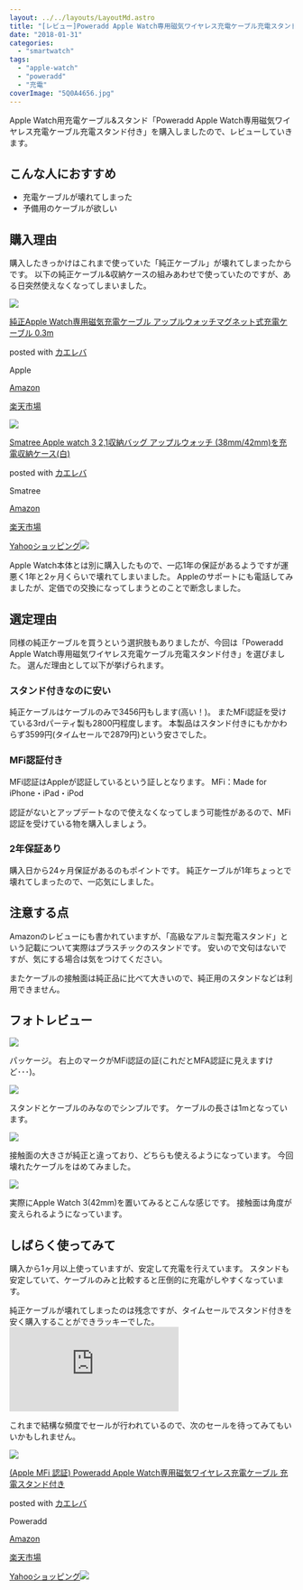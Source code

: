 ```yaml
---
layout: ../../layouts/LayoutMd.astro
title: "[レビュー]Poweradd Apple Watch専用磁気ワイヤレス充電ケーブル充電スタンド付き"
date: "2018-01-31"
categories: 
  - "smartwatch"
tags: 
  - "apple-watch"
  - "poweradd"
  - "充電"
coverImage: "5Q0A4656.jpg"
---
```


Apple Watch用充電ケーブル&スタンド「Poweradd Apple Watch専用磁気ワイヤレス充電ケーブル充電スタンド付き」を購入しましたので、レビューしていきます。

## こんな人におすすめ

- 充電ケーブルが壊れてしまった
- 予備用のケーブルが欲しい

## 購入理由

購入したきっかけはこれまで使っていた「純正ケーブル」が壊れてしまったからです。 以下の純正ケーブル&収納ケースの組みあわせで使っていたのですが、ある日突然使えなくなってしまいました。

[![](/wp/images/311YPTJ-8iL._SL160_.jpg)](http://www.amazon.co.jp/exec/obidos/ASIN/B016A1Z4EY/mizuka123-22/)

[純正Apple Watch専用磁気充電ケーブル アップルウォッチマグネット式充電ケーブル 0.3m](http://www.amazon.co.jp/exec/obidos/ASIN/B016A1Z4EY/mizuka123-22/)

posted with [カエレバ](http://kaereba.com)

Apple

[Amazon](http://www.amazon.co.jp/gp/search?keywords=%E7%B4%94%E6%AD%A3Apple%20Watch%E5%B0%82%E7%94%A8%E7%A3%81%E6%B0%97%E5%85%85%E9%9B%BB%E3%82%B1%E3%83%BC%E3%83%96%E3%83%AB%20%E3%82%A2%E3%83%83%E3%83%97%E3%83%AB%E3%82%A6%E3%82%A9%E3%83%83%E3%83%81%E3%83%9E%E3%82%B0%E3%83%8D%E3%83%83%E3%83%88%E5%BC%8F%E5%85%85%E9%9B%BB%E3%82%B1%E3%83%BC%E3%83%96%E3%83%AB%200.3m&__mk_ja_JP=%E3%82%AB%E3%82%BF%E3%82%AB%E3%83%8A&tag=mizuka123-22)

[楽天市場](https://hb.afl.rakuten.co.jp/hgc/042e7c24.303572e6.042e7c25.e339d30a/?pc=http%3A%2F%2Fsearch.rakuten.co.jp%2Fsearch%2Fmall%2F%25E7%25B4%2594%25E6%25AD%25A3Apple%2520Watch%25E5%25B0%2582%25E7%2594%25A8%25E7%25A3%2581%25E6%25B0%2597%25E5%2585%2585%25E9%259B%25BB%25E3%2582%25B1%25E3%2583%25BC%25E3%2583%2596%25E3%2583%25AB%2520%25E3%2582%25A2%25E3%2583%2583%25E3%2583%2597%25E3%2583%25AB%25E3%2582%25A6%25E3%2582%25A9%25E3%2583%2583%25E3%2583%2581%25E3%2583%259E%25E3%2582%25B0%25E3%2583%258D%25E3%2583%2583%25E3%2583%2588%25E5%25BC%258F%25E5%2585%2585%25E9%259B%25BB%25E3%2582%25B1%25E3%2583%25BC%25E3%2583%2596%25E3%2583%25AB%25200.3m%2F-%2Ff.1-p.1-s.1-sf.0-st.A-v.2%3Fx%3D0%26scid%3Daf_ich_link_urltxt%26m%3Dhttp%3A%2F%2Fm.rakuten.co.jp%2F)

[![](/wp/images/41ioyY8xYiL._SL160_.jpg)](http://www.amazon.co.jp/exec/obidos/ASIN/B01GEA8ORK/mizuka123-22/)

[Smatree Apple watch 3 2,1収納バッグ アップルウォッチ (38mm/42mm)を充電収納ケース(白)](http://www.amazon.co.jp/exec/obidos/ASIN/B01GEA8ORK/mizuka123-22/)

posted with [カエレバ](http://kaereba.com)

Smatree

[Amazon](http://www.amazon.co.jp/gp/search?keywords=Smatree%20Apple%20watch%203%202%2C1%E5%8F%8E%E7%B4%8D%E3%83%90%E3%83%83%E3%82%B0%20%E3%82%A2%E3%83%83%E3%83%97%E3%83%AB%E3%82%A6%E3%82%A9%E3%83%83%E3%83%81%20%2838mm%2F42mm%29%E3%82%92%E5%85%85%E9%9B%BB%E5%8F%8E%E7%B4%8D%E3%82%B1%E3%83%BC%E3%82%B9%28%E7%99%BD%29&__mk_ja_JP=%E3%82%AB%E3%82%BF%E3%82%AB%E3%83%8A&tag=mizuka123-22)

[楽天市場](https://hb.afl.rakuten.co.jp/hgc/042e7c24.303572e6.042e7c25.e339d30a/?pc=http%3A%2F%2Fsearch.rakuten.co.jp%2Fsearch%2Fmall%2FSmatree%2520Apple%2520watch%25203%25202%252C1%25E5%258F%258E%25E7%25B4%258D%25E3%2583%2590%25E3%2583%2583%25E3%2582%25B0%2520%25E3%2582%25A2%25E3%2583%2583%25E3%2583%2597%25E3%2583%25AB%25E3%2582%25A6%25E3%2582%25A9%25E3%2583%2583%25E3%2583%2581%2520%252838mm%252F42mm%2529%25E3%2582%2592%25E5%2585%2585%25E9%259B%25BB%25E5%258F%258E%25E7%25B4%258D%25E3%2582%25B1%25E3%2583%25BC%25E3%2582%25B9%2528%25E7%2599%25BD%2529%2F-%2Ff.1-p.1-s.1-sf.0-st.A-v.2%3Fx%3D0%26scid%3Daf_ich_link_urltxt%26m%3Dhttp%3A%2F%2Fm.rakuten.co.jp%2F)

[Yahooショッピング![](//ad.jp.ap.valuecommerce.com/servlet/gifbanner?sid=3066752&pid=881990642)](//ck.jp.ap.valuecommerce.com/servlet/referral?sid=3066752&pid=881990642&vc_url=http%3A%2F%2Fsearch.shopping.yahoo.co.jp%2Fsearch%3Fp%3DSmatree%2520Apple%2520watch%25203%25202%252C1%25E5%258F%258E%25E7%25B4%258D%25E3%2583%2590%25E3%2583%2583%25E3%2582%25B0%2520%25E3%2582%25A2%25E3%2583%2583%25E3%2583%2597%25E3%2583%25AB%25E3%2582%25A6%25E3%2582%25A9%25E3%2583%2583%25E3%2583%2581%2520%252838mm%252F42mm%2529%25E3%2582%2592%25E5%2585%2585%25E9%259B%25BB%25E5%258F%258E%25E7%25B4%258D%25E3%2582%25B1%25E3%2583%25BC%25E3%2582%25B9%2528%25E7%2599%25BD%2529&vcptn=kaereba)

Apple Watch本体とは別に購入したもので、一応1年の保証があるようですが運悪く1年と2ヶ月くらいで壊れてしまいました。 Appleのサポートにも電話してみましたが、定価での交換になってしまうとのことで断念しました。

## 選定理由

同様の純正ケーブルを買うという選択肢もありましたが、今回は「Poweradd Apple Watch専用磁気ワイヤレス充電ケーブル充電スタンド付き」を選びました。 選んだ理由として以下が挙げられます。

### スタンド付きなのに安い

純正ケーブルはケーブルのみで3456円もします(高い！)。 またMFi認証を受けている3rdパーティ製も2800円程度します。 本製品はスタンド付きにもかかわらず3599円(タイムセールで2879円)という安さでした。

### MFi認証付き

MFi認証はAppleが認証しているという証しとなります。 MFi：Made for iPhone・iPad・iPod

認証がないとアップデートなので使えなくなってしまう可能性があるので、MFi認証を受けている物を購入しましょう。

### 2年保証あり

購入日から24ヶ月保証があるのもポイントです。 純正ケーブルが1年ちょっとで壊れてしまったので、一応気にしました。

## 注意する点

Amazonのレビューにも書かれていますが、「高級なアルミ製充電スタンド」という記載について実際はプラスチックのスタンドです。 安いので文句はないですが、気にする場合は気をつけてください。

またケーブルの接触面は純正品に比べて大きいので、純正用のスタンドなどは利用できません。

## フォトレビュー

[![](/wp/images/5Q0A4655.jpg)](https://mizuka123.net/gallery/20171217_Poweradd%20Apple%20Watch%e5%b0%82%e7%94%a8%e7%a3%81%e6%b0%97%e3%83%af%e3%82%a4%e3%83%a4%e3%83%ac%e3%82%b9%e5%85%85%e9%9b%bb%e3%82%b1%e3%83%bc%e3%83%96%e3%83%ab%e5%85%85%e9%9b%bb%e3%82%b9%e3%82%bf%e3%83%b3%e3%83%89%e4%bb%98%e3%81%8d/index.html)

パッケージ。 右上のマークがMFi認証の証(これだとMFA認証に見えますけど･･･)。

[![](/wp/images/5Q0A4656.jpg)](https://mizuka123.net/gallery/20171217_Poweradd%20Apple%20Watch%e5%b0%82%e7%94%a8%e7%a3%81%e6%b0%97%e3%83%af%e3%82%a4%e3%83%a4%e3%83%ac%e3%82%b9%e5%85%85%e9%9b%bb%e3%82%b1%e3%83%bc%e3%83%96%e3%83%ab%e5%85%85%e9%9b%bb%e3%82%b9%e3%82%bf%e3%83%b3%e3%83%89%e4%bb%98%e3%81%8d/index.html)

スタンドとケーブルのみなのでシンプルです。 ケーブルの長さは1mとなっています。

[![](/wp/images/5Q0A4657.jpg)](https://mizuka123.net/gallery/20171217_Poweradd%20Apple%20Watch%e5%b0%82%e7%94%a8%e7%a3%81%e6%b0%97%e3%83%af%e3%82%a4%e3%83%a4%e3%83%ac%e3%82%b9%e5%85%85%e9%9b%bb%e3%82%b1%e3%83%bc%e3%83%96%e3%83%ab%e5%85%85%e9%9b%bb%e3%82%b9%e3%82%bf%e3%83%b3%e3%83%89%e4%bb%98%e3%81%8d/index.html)

接触面の大きさが純正と違っており、どちらも使えるようになっています。 今回壊れたケーブルをはめてみました。

[![](/wp/images/5Q0A4663.jpg)](https://mizuka123.net/gallery/20171217_Poweradd%20Apple%20Watch%e5%b0%82%e7%94%a8%e7%a3%81%e6%b0%97%e3%83%af%e3%82%a4%e3%83%a4%e3%83%ac%e3%82%b9%e5%85%85%e9%9b%bb%e3%82%b1%e3%83%bc%e3%83%96%e3%83%ab%e5%85%85%e9%9b%bb%e3%82%b9%e3%82%bf%e3%83%b3%e3%83%89%e4%bb%98%e3%81%8d/index.html)

実際にApple Watch 3(42mm)を置いてみるとこんな感じです。 接触面は角度が変えられるようになっています。

## しばらく使ってみて

購入から1ヶ月以上使っていますが、安定して充電を行えています。 スタンドも安定していて、ケーブルのみと比較すると圧倒的に充電がしやすくなっています。

純正ケーブルが壊れてしまったのは残念ですが、タイムセールでスタンド付きを安く購入することができラッキーでした。 [![](https://mizuka123.net/zenphoto/zp-core/full-image.php?a=2018&i=2018-01-31_09h57_54.png&q=75&wmk=copyright_2017&dsp=Protected%20view&check=9ae95ffca3952a134741b012eb70519ca10727e3)](https://mizuka123.net/zenphoto/zp-core/full-image.php?a=2018&i=2018-01-31_09h57_54.png&q=75&wmk=copyright_2017&dsp=Protected%20view&check=9ae95ffca3952a134741b012eb70519ca10727e3)

これまで結構な頻度でセールが行われているので、次のセールを待ってみてもいいかもしれません。

[![](/wp/images/41qzdJ6IFUL._SL160_.jpg)](http://www.amazon.co.jp/exec/obidos/ASIN/B01FD6HC2Y/mizuka123-22/)

[(Apple MFi 認証) Poweradd Apple Watch専用磁気ワイヤレス充電ケーブル 充電スタンド付き](http://www.amazon.co.jp/exec/obidos/ASIN/B01FD6HC2Y/mizuka123-22/)

posted with [カエレバ](http://kaereba.com)

Poweradd

[Amazon](http://www.amazon.co.jp/gp/search?keywords=%28Apple%20MFi%20%E8%AA%8D%E8%A8%BC%29%20Poweradd%20Apple%20Watch%E5%B0%82%E7%94%A8%E7%A3%81%E6%B0%97%E3%83%AF%E3%82%A4%E3%83%A4%E3%83%AC%E3%82%B9%E5%85%85%E9%9B%BB%E3%82%B1%E3%83%BC%E3%83%96%E3%83%AB%20%E5%85%85%E9%9B%BB%E3%82%B9%E3%82%BF%E3%83%B3%E3%83%89%E4%BB%98%E3%81%8D&__mk_ja_JP=%E3%82%AB%E3%82%BF%E3%82%AB%E3%83%8A&tag=mizuka123-22)

[楽天市場](https://hb.afl.rakuten.co.jp/hgc/042e7c24.303572e6.042e7c25.e339d30a/?pc=http%3A%2F%2Fsearch.rakuten.co.jp%2Fsearch%2Fmall%2F%2528Apple%2520MFi%2520%25E8%25AA%258D%25E8%25A8%25BC%2529%2520Poweradd%2520Apple%2520Watch%25E5%25B0%2582%25E7%2594%25A8%25E7%25A3%2581%25E6%25B0%2597%25E3%2583%25AF%25E3%2582%25A4%25E3%2583%25A4%25E3%2583%25AC%25E3%2582%25B9%25E5%2585%2585%25E9%259B%25BB%25E3%2582%25B1%25E3%2583%25BC%25E3%2583%2596%25E3%2583%25AB%2520%25E5%2585%2585%25E9%259B%25BB%25E3%2582%25B9%25E3%2582%25BF%25E3%2583%25B3%25E3%2583%2589%25E4%25BB%2598%25E3%2581%258D%2F-%2Ff.1-p.1-s.1-sf.0-st.A-v.2%3Fx%3D0%26scid%3Daf_ich_link_urltxt%26m%3Dhttp%3A%2F%2Fm.rakuten.co.jp%2F)

[Yahooショッピング![](//ad.jp.ap.valuecommerce.com/servlet/gifbanner?sid=3066752&pid=881990642)](//ck.jp.ap.valuecommerce.com/servlet/referral?sid=3066752&pid=881990642&vc_url=http%3A%2F%2Fsearch.shopping.yahoo.co.jp%2Fsearch%3Fp%3D%2528Apple%2520MFi%2520%25E8%25AA%258D%25E8%25A8%25BC%2529%2520Poweradd%2520Apple%2520Watch%25E5%25B0%2582%25E7%2594%25A8%25E7%25A3%2581%25E6%25B0%2597%25E3%2583%25AF%25E3%2582%25A4%25E3%2583%25A4%25E3%2583%25AC%25E3%2582%25B9%25E5%2585%2585%25E9%259B%25BB%25E3%2582%25B1%25E3%2583%25BC%25E3%2583%2596%25E3%2583%25AB%2520%25E5%2585%2585%25E9%259B%25BB%25E3%2582%25B9%25E3%2582%25BF%25E3%2583%25B3%25E3%2583%2589%25E4%25BB%2598%25E3%2581%258D&vcptn=kaereba)
